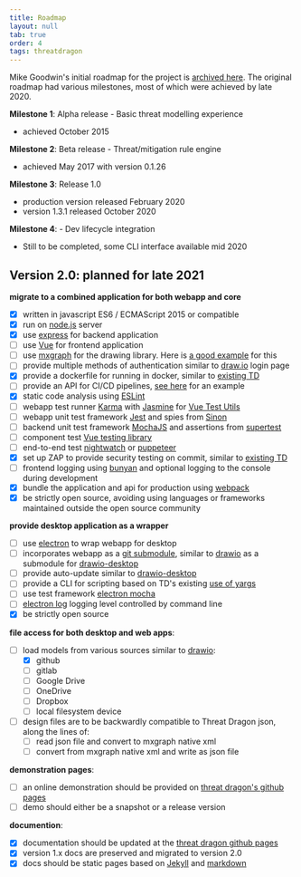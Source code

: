 ```yaml
---
title: Roadmap
layout: null
tab: true
order: 4
tags: threatdragon
---
```


Mike Goodwin's initial roadmap for the project is [archived here](https://github.com/OWASP/www-project-threat-dragon/wiki/Original-Roadmap).
The original roadmap had various milestones, most of which were achieved by late 2020.

**Milestone 1**: Alpha release - Basic threat modelling experience
* achieved October 2015

**Milestone 2**: Beta release - Threat/mitigation rule engine
* achieved May 2017 with version 0.1.26

**Milestone 3**: Release 1.0
* production version released February 2020
* version 1.3.1 released October 2020

**Milestone 4**: - Dev lifecycle integration
* Still to be completed, some CLI interface available mid 2020

## Version 2.0: planned for late 2021
**migrate to a combined application for both webapp and core**
- [x]  written in javascript ES6 / ECMAScript 2015 or compatible
- [x]  run on [node.js](https://nodejs.org/en/) server
- [x]  use [express](http://expressjs.com/en/starter/installing.html) for backend application
- [ ]  use [Vue](https://v3.vuejs.org/guide/introduction.html#what-is-vue-js) for frontend application
- [ ]  use [mxgraph](https://github.com/jsGraph/mxgraph) for the drawing library. Here is [a good example](https://github.com/lanniu/vue-mxgraph-example) for this
- [ ]  provide multiple methods of authentication similar to [draw.io](https://app.diagrams.net) login page
- [x]  provide a dockerfile for running in docker, similar to [existing TD](https://github.com/OWASP/threat-dragon/blob/main/Dockerfile)
- [ ]  provide an API for CI/CD pipelines, [see here](https://github.com/bbachi/vuejs-nodejs-example/tree/master/api) for an example
- [x]  static code analysis using [ESLint](https://eslint.org)
- [ ]  webapp test runner [Karma](http://karma-runner.github.io/6.3/intro/installation.html)
with [Jasmine](https://jasmine.github.io)
for [Vue Test Utils](https://vue-test-utils.vuejs.org/installation/#using-other-test-runners)
- [ ]  webapp unit test framework [Jest](https://jestjs.io/) and spies from [Sinon](http://sinonjs.org/)
- [ ]  backend unit test framework [MochaJS](https://mochajs.org) and assertions from [supertest](https://github.com/visionmedia/supertest#readme)
- [ ]  component test [Vue testing library](https://github.com/testing-library/vue-testing-library)
- [ ]  end-to-end test [nightwatch](https://github.com/nightwatchjs/nightwatch) or [puppeteer](https://github.com/puppeteer/puppeteer)
- [x]  set up ZAP to provide security testing on commit, similar to [existing TD](https://github.com/OWASP/threat-dragon/blob/main/.github/workflows/zap_scan.yaml)
- [ ]  frontend logging using [bunyan](https://github.com/trentm/node-bunyan) and optional logging to the console during development 
- [x]  bundle the application and api for production using [webpack](https://webpack.js.org/)
- [x]  be strictly open source, avoiding using languages or frameworks maintained outside the open source community

**provide desktop application as a wrapper**
- [ ]  use [electron](https://www.electronjs.org/) to wrap webapp for desktop
- [ ]  incorporates webapp as a [git submodule](https://git-scm.com/book/en/v2/Git-Tools-Submodules), similar to [drawio](https://github.com/jgraph/drawio) as a submodule for [drawio-desktop](https://github.com/jgraph/drawio-desktop/)
- [ ]  provide auto-update similar to [drawio-desktop](https://github.com/jgraph/drawio-desktop/)
- [ ]  provide a CLI for scripting based on TD's existing [use of yargs](https://github.com/yargs/yargs)
- [ ]  use test framework [electron mocha](https://github.com/jprichardson/electron-mocha)
- [ ]  [electron log](https://github.com/megahertz/electron-log) logging level controlled by command line
- [x]  be strictly open source

**file access for both desktop and web apps**:

- [ ]  load models from various sources similar to [drawio](https://github.com/jgraph/drawio):
    - [x]  github
    - [ ]  gitlab
    - [ ]  Google Drive
    - [ ]  OneDrive
    - [ ]  Dropbox
    - [ ]  local filesystem device
- [ ] design files are to be backwardly compatible to Threat Dragon json, along the lines of:
    - [ ]  read json file and convert to mxgraph native xml
    - [ ]  convert from mxgraph native xml and write as json file

**demonstration pages**:
- [ ] an online demonstration should be provided on [threat dragon's github pages](https://threatdragon.github.io/demo)
- [ ] demo should either be a snapshot or a release version

**documention**:
- [x] documentation should be updated at the [threat dragon github pages](https://threatdragon.github.io/docs)
- [x] version 1.x docs are preserved and migrated to version 2.0
- [x] docs should be static pages based on [Jekyll](https://jekyllrb.com) and [markdown](https://docs.github.com/en/github/working-with-github-pages/setting-up-a-github-pages-site-with-jekyll)
